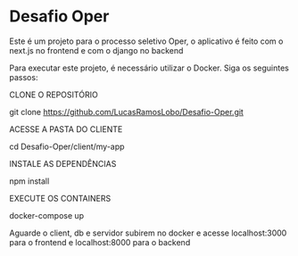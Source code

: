 # Desafio Oper
Este é um projeto para o processo seletivo Oper, o aplicativo é feito com o next.js no frontend e com o django no backend

Para executar este projeto, é necessário utilizar o Docker. Siga os seguintes passos:

CLONE O REPOSITÓRIO

git clone https://github.com/LucasRamosLobo/Desafio-Oper.git

ACESSE A PASTA DO CLIENTE

cd Desafio-Oper/client/my-app

INSTALE AS DEPENDÊNCIAS

npm install

EXECUTE OS CONTAINERS

docker-compose up

Aguarde o client, db e servidor subirem no docker e acesse localhost:3000 para o frontend e localhost:8000 para o backend

